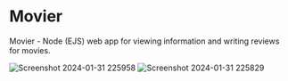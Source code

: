 # Movier
Movier - Node (EJS) web app for viewing information and writing reviews for movies.

![Screenshot 2024-01-31 225958](https://github.com/peacemaker4/movieRate/assets/78819130/70c94188-486a-4717-9169-724fcae3a10a)
![Screenshot 2024-01-31 225829](https://github.com/peacemaker4/movieRate/assets/78819130/3a6777cc-0a34-4387-9a09-76badf08e03e)
